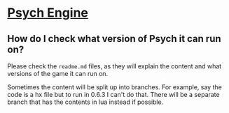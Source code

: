 # [Psych Engine](https://github.com/ShadowMario/FNF-PsychEngine)

## How do I check what version of Psych it can run on?
Please check the `readme.md` files, as they will explain the content and what versions of the game it can run on.

Sometimes the content will be split up into branches. For example, say the code is a hx file but to run in 0.6.3 I can't do that. There will be a separate branch that has the contents in lua instead if possible.